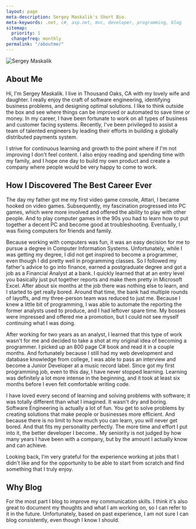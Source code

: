 ```yaml
---
layout: page
meta-description: Sergey Maskalik's Short Bio.
meta-keywords: .net, c#, asp.net, mvc, developer, programming, blog
sitemap:
  priority: 1
  changefreq: monthly
permalink: "/aboutme/"
---
```


![Sergey Maskalik](/uploads/2014/DSC07624.jpg)

## About Me

Hi, I'm Sergey Maskalik. I live in Thousand Oaks, CA with my lovely wife and daughter. I really enjoy the craft of software engineering, identifying business problems, and designing optimal solutions. I like to think outside the box and see where things can be improved or automated to save time or money. In my career, I have been fortunate to work on all types of business and customer facing systems. Recently, I've been privileged to assist a team of talented engineers by leading their efforts in building a globally distributed payments system.

I strive for continuous learning and growth to the point where if I'm not improving I don't feel content. I also enjoy reading and spending time with my family, and I hope one day to build my own product and create a company where people would be very happy to come to work.

## How I Discovered The Best Career Ever

The day my father got me my first video game console, Attari, I became hooked on video games. Subsequently, my fascination progressed into PC games, which were more involved and offered the ability to play with other people. And to play computer games in the 90s you had to learn how to put together a decent PC and become good at troubleshooting. Eventually, I was fixing computers for friends and family.

Because working with computers was fun, it was an easy decision for me to pursue a degree in Computer Information Systems. Unfortunately, while I was getting my degree, I did not get inspired to become a programmer, even though I did pretty well in programming classes. So I followed my father's advice to go into finance, earned a postgraduate degree and got a job as a Financial Analyst at a bank. I quickly learned that at an entry level you basically just put together reports and make them pretty in Microsoft Excel. After about six months at the job there was nothing else to learn, and I started to get really bored. Around that time, the bank had multiple rounds of layoffs, and my three-person team was reduced to just me. Because I knew a little bit of programming, I was able to automate the reporting the former analysts used to produce, and I had leftover spare time. My bosses were impressed and offered me a promotion, but I could not see myself continuing what I was doing.

After working for two years as an analyst, I learned that this type of work wasn't for me and decided to take a shot at my original idea of becoming a programmer. I picked up an 800 page C# book and read it in a couple months. And fortunately because I still had my web development and database knowledge from college, I was able to pass an interview and become a Junior Developer at a music record label. Since got my first programming job, even to this day, I have never stopped learning. Learning was definitely a lot more intense in the beginning, and it took at least six months before I even felt comfortable writing code.

I have loved every second of learning and solving problems with software; it was totally different than what I imagined. It wasn't dry and boring. Software Engineering is actually a lot of fun. You get to solve problems by creating solutions that make people or businesses more efficient. And because there is no limit to how much you can learn, you will never get bored. And that fits my personality perfectly. The more time and effort I put into it, the better developer I become.. My seniority is not judged by how many years I have been with a company, but by the amount I actually know and can achieve.

Looking back, I'm very grateful for the experience working at jobs that I didn't like and for the opportunity to be able to start from scratch and find something that I truly enjoy.

## Why Blog

For the most part I blog to improve my communication skills. I think it's also great to document my thoughts and what I am working on, so I can refer to it in the future. Unfortunately, based on past experience, I am not sure I can blog consistently, even though I know I should.
